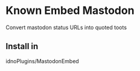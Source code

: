 # Known Embed Mastodon
Convert mastodon status URLs into quoted toots
## Install in
idnoPlugins/MastodonEmbed
